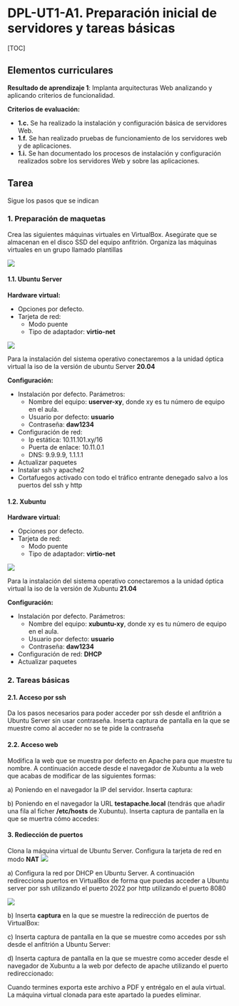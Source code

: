 # DPL-UT1-A1. Preparación inicial de servidores y tareas básicas

[TOC]

## Elementos curriculares
**Resultado de aprendizaje 1**: Implanta arquitecturas Web analizando y aplicando criterios de funcionalidad.

**Criterios de evaluación:**
* **1.c.** Se ha realizado la instalación y configuración básica de servidores Web.
* **1.f.** Se han realizado pruebas de funcionamiento de los servidores web y de aplicaciones.
* **1.i.** Se han documentado los procesos de instalación y configuración realizados sobre los servidores Web y sobre las aplicaciones.

## Tarea
Sigue los pasos que se indican
### 1. Preparación de maquetas
Crea las siguientes máquinas virtuales en VirtualBox. Asegúrate que se almacenan en el disco SSD del equipo anfitrión. Organiza las máquinas virtuales en un grupo llamado plantillas

![](https://i.imgur.com/YXPJur1.png)

#### 1.1. Ubuntu Server
**Hardware  virtual:**
* Opciones por defecto.
* Tarjeta de red:
    * Modo puente
    * Tipo de adaptador: **virtio-net**

![](https://i.imgur.com/jT4VTUR.png)

Para la instalación del sistema operativo conectaremos a la unidad óptica virtual la iso de la versión de ubuntu Server **20.04**

**Configuración:**
* Instalación por defecto. Parámetros:
    * Nombre del equipo: **userver-xy**, donde xy es tu número de equipo en el aula.
    * Usuario por defecto: **usuario**
    * Contraseña: **daw1234**
* Configuración de red:
    * Ip estática: 10.11.101.xy/16
    * Puerta de enlace: 10.11.0.1
    * DNS: 9.9.9.9, 1.1.1.1
* Actualizar paquetes
* Instalar ssh y apache2
* Cortafuegos activado con todo el tráfico entrante denegado salvo a los puertos del ssh y http
#### 1.2. Xubuntu
**Hardware  virtual:**
* Opciones por defecto.
* Tarjeta de red:
    * Modo puente
    * Tipo de adaptador: **virtio-net**

![](https://i.imgur.com/jT4VTUR.png)

Para la instalación del sistema operativo conectaremos a la unidad óptica virtual la iso de la versión de Xubuntu **21.04**

**Configuración:**
* Instalación por defecto. Parámetros:
    * Nombre del equipo: **xubuntu-xy**, donde xy es tu número de equipo en el aula.
    * Usuario por defecto: **usuario**
    * Contraseña: **daw1234**
* Configuración de red: **DHCP**
* Actualizar paquetes
### 2. Tareas básicas
#### 2.1. Acceso por ssh
Da los pasos necesarios para poder acceder por ssh desde el anfitrión a Ubuntu Server sin usar contraseña. Inserta captura de pantalla en la que se muestre como al acceder no se te pide la contraseña

#### 2.2. Acceso web
Modifica la web que se muestra por defecto en Apache para que muestre tu nombre. A continuación accede desde el navegador de Xubuntu a la web que acabas de modificar de las siguientes formas:

a) Poniendo en el navegador la IP del servidor. Inserta captura:

b) Poniendo en el navegador la URL **testapache.local** (tendrás que añadir una fila al ficher **/etc/hosts** de Xubuntu). Inserta captura de pantalla en la que se muertra cómo accedes:

#### 3. Rediección de puertos

Clona la máquina virtual de Ubuntu Server. Configura la tarjeta de red en modo **NAT**
![](https://i.imgur.com/B4nRSQu.png)

a) Configura la red por DHCP en Ubuntu Server. A continuación redirecciona puertos en VirtualBox de forma que puedas acceder a Ubuntu server por ssh utilizando el puerto 2022 por http utilizando el puerto 8080

![](https://i.imgur.com/Ylqn9ku.png)


b) Inserta **captura** en la que se muestre la redirección de puertos de VirtualBox:



c) Inserta captura de pantalla en la que se muestre como accedes por ssh desde el anfitrión a Ubuntu Server:



d) Inserta captura de pantalla en la que se muestre como acceder desde el navegador de Xubuntu a la web por defecto de apache utilizando el puerto redireccionado:


Cuando termines exporta este archivo a PDF y entrégalo en el aula virtual. La máquina virtual clonada para este apartado la puedes eliminar.
